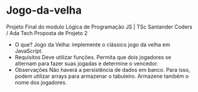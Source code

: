 # Jogo-da-velha
Projeto Final do modulo Lógica de Programação JS | TSc Santander Coders / Ada Tech
Proposta de Projeto 2
- O que?
Jogo da Velha: implemente o clássico jogo da velha em JavaScript.
- Requisitos
Deve utilizar funções. Permita que dois jogadores se alternam para fazer suas
jogadas e determine o vencedor.
- Observações
Não haverá a persistência de dados em banco. Para isso, podem utilizar arrays
para armazenar o tabuleiro. Armazene também o nome dos jogadores.
